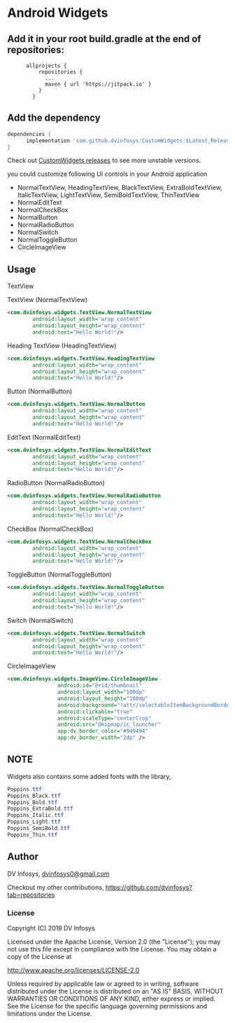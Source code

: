 # Android Widgets

## Add it in your root build.gradle at the end of repositories:

          allprojects {
              repositories {
                ...
                maven { url 'https://jitpack.io' }
              }
            }

##  Add the dependency
```groovy
dependencies {
      implementation 'com.github.dvinfosys:CustomWidgets:$Latest_Release'
}
```
Check out [CustomWidgets releases](https://github.com/dvinfosys/CustomWidgets/releases) to see more unstable versions.
	
you could customize following UI controls in your Android application

* NormalTextView, HeadingTextView, BlackTextView, ExtraBoldTextView, ItalicTextView, LightTextView, SemiBoldTextView, ThinTextView
* NormalEditText
* NormalCheckBox
* NormalButton
* NormalRadioButton
* NormalSwitch
* NormalToggleButton
* CircleImageView

Usage
-----

TextView

TextView (NormalTextView)
```xml
<com.dvinfosys.widgets.TextView.NormalTextView
        android:layout_width="wrap_content"
        android:layout_height="wrap_content"
        android:text="Hello World!"/>
```

Heading TextView (HeadingTextView)
```xml
<com.dvinfosys.widgets.TextView.HeadingTextView
        android:layout_width="wrap_content"
        android:layout_height="wrap_content"
        android:text="Hello World!"/>
```

Button (NormalButton)
```xml
<com.dvinfosys.widgets.TextView.NormalButton
        android:layout_width="wrap_content"
        android:layout_height="wrap_content"
        android:text="Hello World!"/>
```

EditText (NormalEditText)
```xml
<com.dvinfosys.widgets.TextView.NormalEditText
        android:layout_width="wrap_content"
        android:layout_height="wrap_content"
        android:text="Hello World!"/>
```

RadioButton (NormalRadioButton)
```xml
<com.dvinfosys.widgets.TextView.NormalRadioButton
        android:layout_width="wrap_content"
        android:layout_height="wrap_content"
        android:text="Hello World!"/>
```

CheckBox (NormalCheckBox)
```xml
<com.dvinfosys.widgets.TextView.NormalCheckBox
        android:layout_width="wrap_content"
        android:layout_height="wrap_content"
        android:text="Hello World!"/>
```

ToggleButton (NormalToggleButton)
```xml
<com.dvinfosys.widgets.TextView.NormalToggleButton
        android:layout_width="wrap_content"
        android:layout_height="wrap_content"
        android:text="Hello World!"/>
```

Switch (NormalSwitch)
```xml
<com.dvinfosys.widgets.TextView.NormalSwitch
        android:layout_width="wrap_content"
        android:layout_height="wrap_content"
        android:text="Hello World!"/>
```

CircleImageView
```xml
<com.dvinfosys.widgets.ImageView.CircleImageView
                android:id="@+id/thumbnail"
                android:layout_width="100dp"
                android:layout_height="100dp"
                android:background="?attr/selectableItemBackgroundBorderless"
                android:clickable="true"
                android:scaleType="centerCrop"
                android:src="@mipmap/ic_launcher"
                app:dv_border_color="#949494"
                app:dv_border_width="2dp" />
```

NOTE
-----

Widgets also contains some added fonts with the library,
```java
Poppins.ttf
Poppins_Black.ttf
Poppins_Bold.ttf
Poppins_ExtraBold.ttf
Poppins_Italic.ttf
Poppins_Light.ttf
Poppins_SemiBold.ttf
Poppins_Thin.ttf
```

## Author

DV Infosys, dvinfosys0@gmail.com

Checkout my other contributions, https://github.com/dvinfosys?tab=repositories

### License
Copyright (C) 2019 DV Infosys

Licensed under the Apache License, Version 2.0 (the "License");
you may not use this file except in compliance with the License.
You may obtain a copy of the License at

   http://www.apache.org/licenses/LICENSE-2.0

Unless required by applicable law or agreed to in writing, software
distributed under the License is distributed on an "AS IS" BASIS,
WITHOUT WARRANTIES OR CONDITIONS OF ANY KIND, either express or implied.
See the License for the specific language governing permissions and
limitations under the License.
